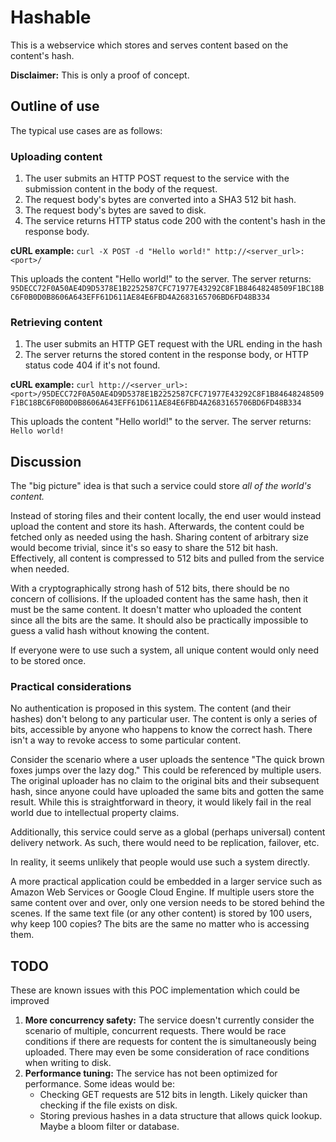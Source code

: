 # Hashable
This is a webservice which stores and serves content based on the content's hash.

**Disclaimer:** This is only a proof of concept.

## Outline of use
The typical use cases are as follows:

### Uploading content
1. The user submits an HTTP POST request to the service with the submission content in the body of the request.
2. The request body's bytes are converted into a SHA3 512 bit hash.
3. The request body's bytes are saved to disk.
4. The service returns HTTP status code 200 with the content's hash in the response body.

**cURL example:** `curl -X POST -d "Hello world!" http://<server_url>:<port>/`

This uploads the content "Hello world!" to the server. The server returns: 
`95DECC72F0A50AE4D9D5378E1B2252587CFC71977E43292C8F1B84648248509F1BC18BC6F0B0D0B8606A643EFF61D611AE84E6FBD4A2683165706BD6FD48B334`

### Retrieving content
1. The user submits an HTTP GET request with the URL ending in the hash
2. The server returns the stored content in the response body, or HTTP status code 404 if it's not found.

**cURL example:** `curl http://<server_url>:<port>/95DECC72F0A50AE4D9D5378E1B2252587CFC71977E43292C8F1B84648248509F1BC18BC6F0B0D0B8606A643EFF61D611AE84E6FBD4A2683165706BD6FD48B334`

This uploads the content "Hello world!" to the server. The server returns: 
`Hello world!`

## Discussion
The "big picture" idea is that such a service could store _all of the world's content._ 

Instead of storing files and their content locally, the end user would instead upload the content and store its hash. 
Afterwards, the content could be fetched only as needed using the hash. Sharing content of arbitrary size would become 
trivial, since it's so easy to share the 512 bit hash. Effectively, all content is compressed to 512 bits and pulled 
from the service when needed.

With a cryptographically strong hash of 512 bits, there should be no concern of collisions. If the uploaded content 
has the same hash, then it must be the same content. It doesn't matter who uploaded the content since all the bits are 
the same. It should also be practically impossible to guess a valid hash without knowing the content.

If everyone were to use such a system, all unique content would only need to be stored once. 

### Practical considerations
No authentication is proposed in this system. The content (and their hashes) don't belong to any particular user. The
content is only a series of bits, accessible by anyone who happens to know the correct hash. There isn't a way to revoke
access to some particular content. 

Consider the scenario where a user uploads the sentence "The quick brown foxes jumps over the lazy dog." This could be 
referenced by multiple users. The original uploader has no claim to the original bits and their subsequent hash, since
anyone could have uploaded the same bits and gotten the same result. While this is straightforward in theory, it would 
likely fail in the real world due to intellectual property claims.

Additionally, this service could serve as a global (perhaps universal) content delivery network. As such, there would 
need to be replication, failover, etc. 

In reality, it seems unlikely that people would use such a system directly. 

A more practical application could be embedded in a larger service such as Amazon Web Services or Google Cloud Engine. 
If multiple users store the same content over and over, only one version needs to be stored behind the scenes. If the 
same text file (or any other content) is stored by 100 users, why keep 100 copies? The bits are the same no matter who 
is accessing them. 

## TODO
These are known issues with this POC implementation which could be improved
1. **More concurrency safety:** The service doesn't currently consider the scenario of multiple, concurrent requests.
There would be race conditions if there are requests for content the is simultaneously being uploaded. There may even 
be some consideration of race conditions when writing to disk.
2. **Performance tuning:** The service has not been optimized for performance. Some ideas would be:
    * Checking GET requests are 512 bits in length. Likely quicker than checking if the file exists on disk.
    * Storing previous hashes in a data structure that allows quick lookup. Maybe a bloom filter or database.

